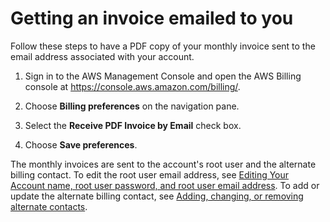 # Getting an invoice emailed to you<a name="emailed-invoice"></a>

Follow these steps to have a PDF copy of your monthly invoice sent to the email address associated with your account\. 

1. Sign in to the AWS Management Console and open the AWS Billing console at [https://console\.aws\.amazon\.com/billing/](https://console.aws.amazon.com/billing/)\.

1. Choose **Billing preferences** on the navigation pane\.

1. Select the **Receive PDF Invoice by Email** check box\. 

1. Choose **Save preferences**\. 

The monthly invoices are sent to the account's root user and the alternate billing contact\. To edit the root user email address, see [Editing Your Account name, root user password, and root user email address](manage-account-payment.md#manage-account-payment-edit-user-name)\. To add or update the alternate billing contact, see [Adding, changing, or removing alternate contacts](manage-account-payment.md#manage-account-payment-alternate-contacts)\.